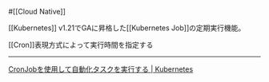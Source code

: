 #[[Cloud Native]]

[[Kubernetes]] v1.21でGAに昇格した[[Kubernetes Job]]の定期実行機能。

[[Cron]]表現方式によって実行時間を指定する

---

[CronJobを使用して自動化タスクを実行する | Kubernetes](https://kubernetes.io/ja/docs/tasks/job/automated-tasks-with-cron-jobs/)
